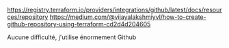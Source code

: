 https://registry.terraform.io/providers/integrations/github/latest/docs/resources/repository
https://medium.com/@vijayalakshmiyvl/how-to-create-github-repository-using-terraform-cd2d4d204605

Aucune difficulté, j'utilise énormement Github